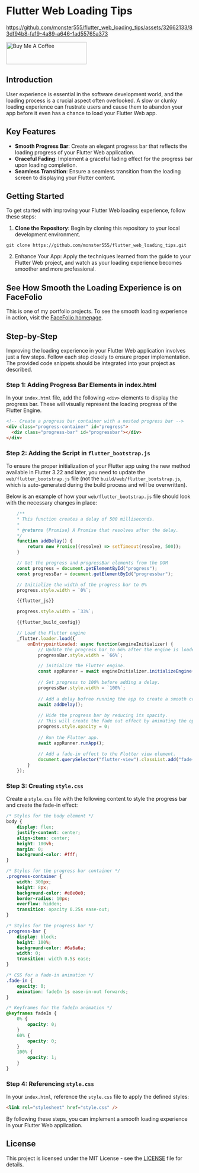 # Flutter Web Loading Tips

https://github.com/monster555/flutter_web_loading_tips/assets/32662133/83df94b8-fa19-4a89-a646-1ad55765a373

<a href="https://www.buymeacoffee.com/danicoy" target="_blank"><img src="https://cdn.buymeacoffee.com/buttons/v2/default-yellow.png" alt="Buy Me A Coffee" style="height: 60px !important;width: 217px !important;" ></a>

## Introduction

User experience is essential in the software development world, and the loading process is a crucial aspect often overlooked. A slow or clunky loading experience can frustrate users and cause them to abandon your app before it even has a chance to load your Flutter Web app.

## Key Features

- **Smooth Progress Bar**: Create an elegant progress bar that reflects the loading progress of your Flutter Web application.
- **Graceful Fading**: Implement a graceful fading effect for the progress bar upon loading completion.
- **Seamless Transition**: Ensure a seamless transition from the loading screen to displaying your Flutter content.

## Getting Started

To get started with improving your Flutter Web loading experience, follow these steps:

1. **Clone the Repository**: Begin by cloning this repository to your local development environment.

  ```shell
  git clone https://github.com/monster555/flutter_web_loading_tips.git
  ```

2. Enhance Your App: Apply the techniques learned from the guide to your Flutter Web project, and watch as your loading experience becomes smoother and more professional.

## See How Smooth the Loading Experience is on FaceFolio

This is one of my portfolio projects. To see the smooth loading experience in action, visit the [FaceFolio homepage](https://facefolio.dctech.dev).

## Step-by-Step

Improving the loading experience in your Flutter Web application involves just a few steps. Follow each step closely to ensure proper implementation. The provided code snippets should be integrated into your project as described.

### Step 1: Adding Progress Bar Elements in index.html

In your `index.html` file, add the following `<div>` elements to display the progress bar. These will visually represent the loading progress of the Flutter Engine.

```html
<!-- Create a progress bar container with a nested progress bar -->
<div class="progress-container" id="progress">
  <div class="progress-bar" id="progressbar"></div>
</div>
```

### Step 2: Adding the Script in `flutter_bootstrap.js`

To ensure the proper initialization of your Flutter app using the new method available in Flutter 3.22 and later, you need to update the `web/flutter_bootstrap.js` file (not the `build/web/flutter_bootstrap.js`, which is auto-generated during the build process and will be overwritten).

Below is an example of how your `web/flutter_bootstrap.js` file should look with the necessary changes in place:

```javascript
    /**
    * This function creates a delay of 500 milliseconds.
    *
    * @returns {Promise} A Promise that resolves after the delay.
    */
    function addDelay() {
        return new Promise((resolve) => setTimeout(resolve, 500));
    }

    // Get the progress and progressBar elements from the DOM
    const progress = document.getElementById("progress");
    const progressBar = document.getElementById("progressbar");

    // Initialize the width of the progress bar to 0%
    progress.style.width = `0%`;

    {{flutter_js}}

    progress.style.width = `33%`;

    {{flutter_build_config}}

    // Load the Flutter engine
    _flutter.loader.load({
        onEntrypointLoaded: async function(engineInitializer) {
            // Update the progress bar to 66% after the engine is loaded
            progressBar.style.width = `66%`;

            // Initialize the Flutter engine.
            const appRunner = await engineInitializer.initializeEngine();
    
            // Set progress to 100% before adding a delay.
            progressBar.style.width = `100%`;
            
            // Add a delay bofreo running the app to create a smooth crossfade effect.
            await addDelay();
            
            // Hide the progress bar by reducing its opacity.
            // This will create the fade out effect by animating the opacity.
            progress.style.opacity = 0;
    
            // Run the Flutter app.
            await appRunner.runApp();
    
            // Add a fade-in effect to the Flutter view element.
            document.querySelector("flutter-view").classList.add("fade-in");
        }
    });
```

### Step 3: Creating `style.css`

Create a `style.css` file with the following content to style the progress bar and create the fade-in effect:

```css
/* Styles for the body element */
body {
    display: flex;
    justify-content: center;
    align-items: center;
    height: 100vh;
    margin: 0;
    background-color: #fff;
}

/* Styles for the progress bar container */
.progress-container {
    width: 300px;
    height: 8px;
    background-color: #e0e0e0;
    border-radius: 10px;
    overflow: hidden;
    transition: opacity 0.25s ease-out;
}

/* Styles for the progress bar */
.progress-bar {
    display: block;
    height: 100%;
    background-color: #6a6a6a;
    width: 0;
    transition: width 0.5s ease;
}

/* CSS for a fade-in animation */
.fade-in {
    opacity: 0;
    animation: fadeIn 1s ease-in-out forwards;
}

/* Keyframes for the fadeIn animation */
@keyframes fadeIn {
    0% {
        opacity: 0;
    }
    60% {
        opacity: 0;
    }
    100% {
        opacity: 1;
    }
}
```

### Step 4: Referencing `style.css`

In your `index.html`, reference the `style.css` file to apply the defined styles:

```html
<link rel="stylesheet" href="style.css" />
```

By following these steps, you can implement a smooth loading experience in your Flutter Web application.

## License

This project is licensed under the MIT License - see the [LICENSE](LICENSE) file for details.
